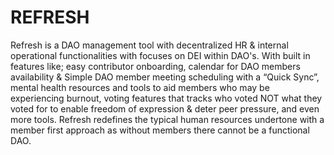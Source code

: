 # REFRESH
Refresh is a DAO management tool with decentralized HR & internal operational functionalities with focuses on DEI within DAO's. With built in features like; easy contributor onboarding, calendar for DAO members availability & Simple DAO member meeting scheduling with a “Quick Sync”, mental health resources and tools to aid members who may be experiencing burnout, voting features that tracks who voted NOT what they voted for to enable freedom of expression & deter peer pressure, and even more tools. Refresh redefines the typical human resources undertone with a member first approach as without members there cannot be a functional DAO.
